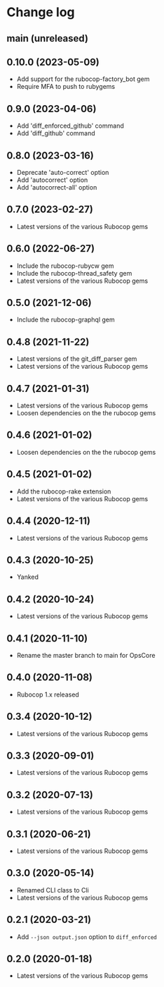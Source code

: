 # Change log

## main (unreleased)

## 0.10.0 (2023-05-09)

* Add support for the rubocop-factory_bot gem
* Require MFA to push to rubygems

## 0.9.0 (2023-04-06)

* Add 'diff_enforced_github' command
* Add 'diff_github' command

## 0.8.0 (2023-03-16)

* Deprecate 'auto-correct' option
* Add 'autocorrect' option
* Add 'autocorrect-all' option

## 0.7.0 (2023-02-27)

* Latest versions of the various Rubocop gems

## 0.6.0 (2022-06-27)

* Include the rubocop-rubycw gem
* Include the rubocop-thread_safety gem
* Latest versions of the various Rubocop gems

## 0.5.0 (2021-12-06)

* Include the rubocop-graphql gem

## 0.4.8 (2021-11-22)

* Latest versions of the git_diff_parser gem
* Latest versions of the various Rubocop gems

## 0.4.7 (2021-01-31)

* Latest versions of the various Rubocop gems
* Loosen dependencies on the the rubocop gems

## 0.4.6 (2021-01-02)

* Loosen dependencies on the the rubocop gems

## 0.4.5 (2021-01-02)

* Add the rubocop-rake extension
* Latest versions of the various Rubocop gems

## 0.4.4 (2020-12-11)

* Latest versions of the various Rubocop gems

## 0.4.3 (2020-10-25)

* Yanked

## 0.4.2 (2020-10-24)

* Latest versions of the various Rubocop gems

## 0.4.1 (2020-11-10)

* Rename the master branch to main for OpsCore

## 0.4.0 (2020-11-08)

* Rubocop 1.x released

## 0.3.4 (2020-10-12)

* Latest versions of the various Rubocop gems

## 0.3.3 (2020-09-01)

* Latest versions of the various Rubocop gems

## 0.3.2 (2020-07-13)

* Latest versions of the various Rubocop gems

## 0.3.1 (2020-06-21)

* Latest versions of the various Rubocop gems

## 0.3.0 (2020-05-14)

* Renamed CLI class to Cli
* Latest versions of the various Rubocop gems

## 0.2.1 (2020-03-21)

* Add `--json output.json` option to `diff_enforced`

## 0.2.0 (2020-01-18)

* Latest versions of the various Rubocop gems
